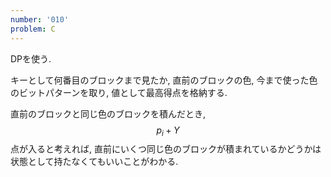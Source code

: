 ```yaml
---
number: '010'
problem: C
---
```

DPを使う.

キーとして何番目のブロックまで見たか, 直前のブロックの色, 今まで使った色のビットパターンを取り, 値として最高得点を格納する.

直前のブロックと同じ色のブロックを積んだとき, $$ p_i + Y $$ 点が入ると考えれば, 直前にいくつ同じ色のブロックが積まれているかどうかは状態として持たなくてもいいことがわかる.
